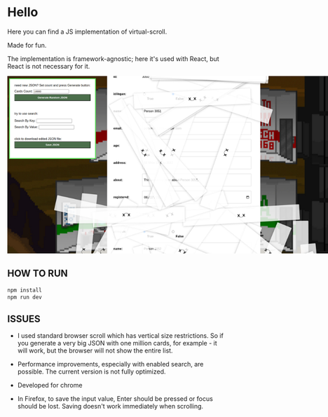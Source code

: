 # Hello

Here you can find a JS implementation of virtual-scroll.

Made for fun. 

The implementation is framework-agnostic; here it's used with React, but React is not necessary for it.

<img src="public/img.png" alt="virtual-scroll screen" title="virtual-scroll screen" style="max-width: 800px;">


## HOW TO RUN

```
npm install
npm run dev
```

## ISSUES

- I used standard browser scroll which has vertical size restrictions. 
So if you generate a very big JSON with one million cards, for example - it will work, but the browser will not show the entire list.

- Performance improvements, especially with enabled search, are possible. The current version is not fully optimized.

- Developed for chrome

- In Firefox, to save the input value, Enter should be pressed or focus should be lost. Saving doesn't work immediately when scrolling.